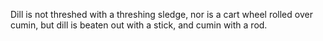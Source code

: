Dill is not threshed with a threshing sledge, nor is a cart wheel rolled over cumin, but dill is beaten out with a stick, and cumin with a rod.
